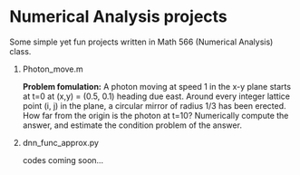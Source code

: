 # Numerical Analysis projects
Some simple yet fun projects written in Math 566 (Numerical Analysis) class.
1. Photon_move.m

    __Problem fomulation:__ A photon moving at speed 1 in the x-y plane starts at t=0 at (x,y) = (0.5, 0.1) heading due east. Around every integer lattice point (i, j) in the plane, a circular mirror of radius 1/3 has been erected. How far from the origin is the photon at t=10? Numerically compute the answer, and estimate the condition problem of the answer.
2. dnn_func_approx.py

    codes coming soon...
